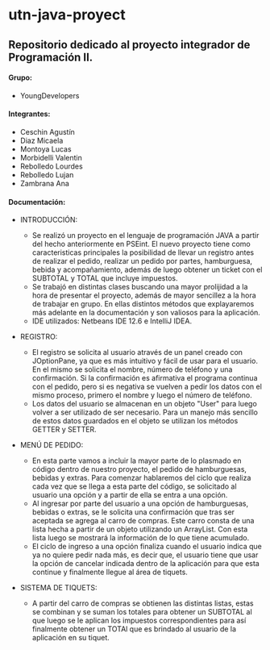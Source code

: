 # utn-java-proyect
## Repositorio dedicado al proyecto integrador de Programación II.

#### Grupo: 
 * YoungDevelopers
  
#### Integrantes:
 * Ceschin Agustín
 * Diaz Micaela
 * Montoya Lucas
 * Morbidelli Valentin
 * Rebolledo Lourdes
 * Rebolledo Lujan
 * Zambrana Ana

#### Documentación:
  - INTRODUCCIÓN:
    - Se realizó un proyecto en el lenguaje de programación JAVA a partir del hecho anteriormente en PSEint. El nuevo proyecto tiene como caracteristicas principales la posibilidad de llevar un registro antes de realizar el pedido, realizar un pedido por partes, hamburguesa, bebida y acompañamiento, además de luego obtener un ticket con el SUBTOTAL y TOTAL que incluye impuestos.
    - Se trabajó en distintas clases buscando una mayor prolijidad a la hora de presentar el proyecto, además de mayor sencillez a la hora de trabajar en grupo. En ellas distintos métodos que explayaremos más adelante en la documentación y son valiosos para la aplicación.
    - IDE utilizados: Netbeans IDE 12.6 e IntelliJ IDEA.

  - REGISTRO:
    - El registro se solicita al usuario através de un panel creado con JOptionPane, ya que es más intuitivo y fácil de usar para el usuario. En el mismo se solicita el nombre, número de teléfono y una confirmación. Si la confirmación es afirmativa el programa continua con el pedido, pero si es negativa se vuelven a pedir los datos con el mismo proceso, primero el nombre y luego el número de teléfono.
    - Los datos del usuario se almacenan en un objeto "User" para luego volver a ser utilizado de ser necesario. Para un manejo más sencillo de estos datos guardados en el objeto se utilizan los métodos GETTER y SETTER.

  - MENÚ DE PEDIDO:
    - En esta parte vamos a incluir la mayor parte de lo plasmado en código dentro de nuestro proyecto, el pedido de hamburguesas, bebidas y extras. Para comenzar hablaremos del ciclo que realiza cada vez que se llega a esta parte del código, se solicitado al usuario una opción y a partir de ella se entra a una opción.
    - Al ingresar por parte del usuario a una opción de hamburguesas, bebidas o extras, se le solicita una confirmación que tras ser aceptada se agrega al carro de compras. Este carro consta de una lista hecha a partir de un objeto utilizando un ArrayList. Con esta lista luego se mostrará la información de lo que tiene acumulado. 
    - El ciclo de ingreso a una opción finaliza cuando el usuario indica que ya no quiere pedir nada más, es decir que, el usuario tiene que usar la opción de cancelar indicada dentro de la aplicación para que esta continue y finalmente llegue al área de tiquets.
  
  - SISTEMA DE TIQUETS:
    - A partir del carro de compras se obtienen las distintas listas, estas se combinan y se suman los totales para obtener un SUBTOTAL al que luego se le aplican los impuestos correspondientes para así finalmente obtener un TOTAl que es brindado al usuario de la aplicación en su tiquet.
